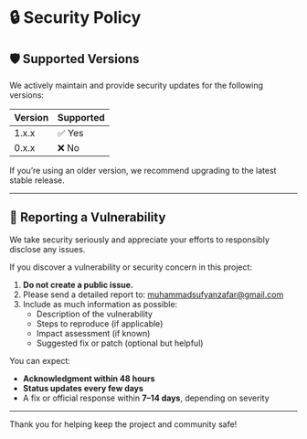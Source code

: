 # 🔒 Security Policy

## 🛡️ Supported Versions

We actively maintain and provide security updates for the following versions:

| Version | Supported          |
| ------- | ------------------ |
| 1.x.x   | ✅ Yes              |
| 0.x.x   | ❌ No               |

If you’re using an older version, we recommend upgrading to the latest stable release.

---

## 📢 Reporting a Vulnerability

We take security seriously and appreciate your efforts to responsibly disclose any issues.

If you discover a vulnerability or security concern in this project:

1. **Do not create a public issue.**
2. Please send a detailed report to: [muhammadsufyanzafar@gmail.com](mailto:muhammadsufyanzafar@gmail.com)
3. Include as much information as possible:
   - Description of the vulnerability
   - Steps to reproduce (if applicable)
   - Impact assessment (if known)
   - Suggested fix or patch (optional but helpful)

You can expect:
- **Acknowledgment within 48 hours**
- **Status updates every few days**
- A fix or official response within **7–14 days**, depending on severity

---

Thank you for helping keep the project and community safe!

